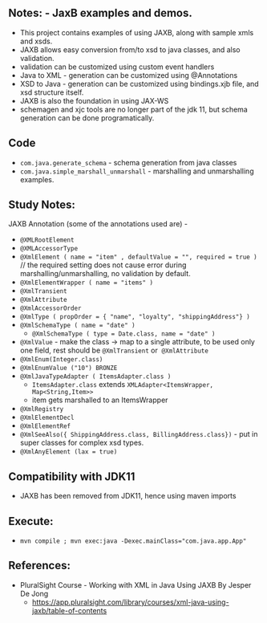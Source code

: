 

**Notes:** - JaxB examples and demos.
---
- This project contains examples of using JAXB, along with sample xmls and xsds.
- JAXB allows easy conversion from/to xsd to java classes, and also validation.
- validation can be customized using custom event handlers
- Java to XML - generation can be customized using @Annotations
- XSD to Java - generation can be customized using bindings.xjb file, and xsd structure itself.
- JAXB is also the foundation in using JAX-WS
- schemagen and xjc tools are no longer part of the jdk 11, but schema generation can be done programatically.

**Code**
---
- `com.java.generate_schema` - schema generation from java classes
- `com.java.simple_marshall_unmarshall` - marshalling and unmarshalling examples.

**Study Notes:**
---
JAXB Annotation (some of the annotations used are) - 
- `@XMLRootElement`
- `@XMLAccessorType`
- `@XmlElement ( name = "item" , defaultValue = "", required = true )` // the required setting does not cause error during marshalling/unmarshalling, no validation by default.
- `@XmlElementWrapper ( name = "items" )`
- `@XmlTransient`
- `@XmlAttribute`
- `@XmlAccessorOrder`
- `@XmlType ( propOrder = { "name", "loyalty", "shippingAddress"} )`
- `@XmlSchemaType ( name = "date" )`
	- `@XmlSchemaType ( type = Date.class, name = "date" )`
- `@XmlValue` - make the class -> map to a single attribute, to be used only one field, rest should be `@XmlTransient` or  `@XmlAttribute`
- `@XmlEnum(Integer.class)`
- `@XmlEnumValue ("10") BRONZE`
- `@XmlJavaTypeAdapter ( ItemsAdapter.class )` 
	- `ItemsAdapter.class` extends `XMLAdapter<ItemsWrapper, Map<String,Item>>`
	- item gets marshalled to an ItemsWrapper
- `@XmlRegistry`
- `@XmlElementDecl`
- `@XmlElementRef`
- `@XmlSeeAlso({ ShippingAddress.class, BillingAddress.class})` - put in super classes for complex xsd types.
- `@XmlAnyElement (lax = true)`



**Compatibility with JDK11**
---
- JAXB has been removed from JDK11, hence using maven imports

**Execute:**
---
- `mvn compile ; mvn exec:java -Dexec.mainClass="com.java.app.App"`

**References:**
---
- PluralSight Course - Working with XML in Java Using JAXB By Jesper De Jong
    - https://app.pluralsight.com/library/courses/xml-java-using-jaxb/table-of-contents
